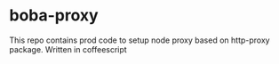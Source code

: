 boba-proxy
==========

This repo contains prod code to setup node proxy based on http-proxy package. Written in coffeescript